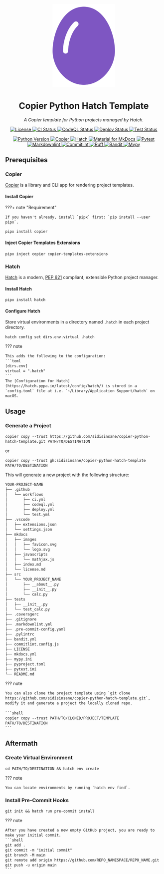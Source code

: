 <div align="center">
<a title="Home" href="https://github.com/sidisinsane/copier-python-hatch-template">
    <img alt="Project Logo" src="images/logo.svg" width="200">
</a>

<h1>Copier Python Hatch Template</h1>

<p><i>A Copier template for Python projects managed by Hatch.</i></p>

<p>
<a title="License" href="https://github.com/sidisinsane/copier-python-hatch-template/blob/main/LICENSE">
    <img alt="License" src="https://img.shields.io/github/license/sidisinsane/copier-python-hatch-template">
</a>
<a title="CI Status" href="https://github.com/sidisinsane/copier-python-hatch-template/blob/main/.github/workflows/ci.yml">
    <img alt="CI Status" src="https://img.shields.io/github/actions/workflow/status/sidisinsane/copier-python-hatch-template/ci.yml?logo=github&label=ci">
</a>
<a title="CodeQL Status" href="https://github.com/sidisinsane/copier-python-hatch-template/blob/main/.github/workflows/codeql.yml">
    <img alt="CodeQL Status" src="https://img.shields.io/github/actions/workflow/status/sidisinsane/copier-python-hatch-template/codeql.yml?logo=github&label=codeql">
</a>
<a title="Deploy Status" href="https://github.com/sidisinsane/copier-python-hatch-template/blob/main/.github/workflows/deploy.yml">
    <img alt="Deploy Status" src="https://img.shields.io/github/actions/workflow/status/sidisinsane/copier-python-hatch-template/deploy.yml?logo=github&label=deploy">
</a>
<a title="Test Status" href="https://github.com/sidisinsane/copier-python-hatch-template/blob/main/.github/workflows/test.yml">
    <img alt="Test Status" src="https://img.shields.io/github/actions/workflow/status/sidisinsane/copier-python-hatch-template/test.yml?logo=github&label=test">
</a>
</p>

<p>
<a title="Python Version" href="https://www.python.org/">
    <img alt="Python Version" src="https://img.shields.io/python/required-version-toml?tomlFilePath=https://raw.githubusercontent.com/sidisinsane/copier-python-hatch-template/main/pyproject.toml&logo=python&logoColor=white&label=Python">
</a>
<a title="Copier" href="https://copier.readthedocs.io/en/stable/">
    <img alt="Copier" src="https://img.shields.io/badge/Copier-4b5563">
</a>
<a title="Hatch" href="https://github.com/pypa/hatch">
    <img alt="Hatch" src="https://img.shields.io/badge/%F0%9F%A5%9A-Hatch-4051b5.svg">
</a>
<a title="Material for MkDocs" href="https://squidfunk.github.io/mkdocs-material/">
    <img alt="Material for MkDocs" src="https://img.shields.io/badge/Material_for_MkDocs-526CFE?logo=MaterialForMkDocs&logoColor=white">
</a>
<a title="Pytest" href="https://pytest.org/">
    <img alt="Pytest" src="https://img.shields.io/badge/Pytest-0a9edc?logo=pytest&amp;logoColor=white&labelColor=4b5563">
</a>
<a title="Markdownlint" href="https://github.com/DavidAnson/markdownlint">
    <img alt="Markdownlint" src="https://img.shields.io/badge/Markdownlint-000000?logo=markdown&amp;logoColor=white&labelColor=4b5563">
</a>
<a title="Commitlint" href="https://commitlint.js.org/">
    <img alt="Commitlint" src="https://img.shields.io/badge/Commitlint-3451b2?logo=commitlint&amp;logoColor=white&labelColor=4b5563">
</a>
<a title="Ruff" href="https://docs.astral.sh/ruff/">
    <img alt="Ruff" src="https://img.shields.io/endpoint?url=https://raw.githubusercontent.com/astral-sh/ruff/main/assets/badge/v2.json">
</a>
<a title="Bandit" href="https://github.com/PyCQA/bandit">
    <img alt="Bandit" src="https://img.shields.io/badge/Bandit-4b5563">
</a>
<a title="Mypy" href="https://mypy-lang.org/">
    <img alt="Mypy" src="https://img.shields.io/badge/Mypy-4b5563">
</a>
</p>
</div>

## Prerequisites

### Copier

[Copier](https://copier.readthedocs.io/en/stable/) is a library and CLI app for rendering project templates.

#### Install Copier

???+ note "Requirement"

    If you haven't already, install `pipx` first: `pip install --user pipx`.

```shell
pipx install copier
```

#### Inject Copier Templates Extensions

```shell
pipx inject copier copier-templates-extensions
```

### Hatch

[Hatch](https://hatch.pypa.io/latest/) is a modern, [PEP 621](https://peps.python.org/pep-0621/) compliant, extensible Python project manager.

#### Install Hatch

```shell
pipx install hatch
```

#### Configure Hatch

Store virtual environments in a directory named `.hatch` in each project directory.

```shell
hatch config set dirs.env.virtual .hatch
```

??? note

    This adds the following to the configuration:
    ```toml
    [dirs.env]
    virtual = ".hatch"
    ```
    The [Configuration for Hatch](https://hatch.pypa.io/latest/config/hatch/) is stored in a `config.toml` file at i.e. `~/Library/Application Support/hatch` on macOS.

## Usage

### Generate a Project

```shell
copier copy --trust https://github.com/sidisinsane/copier-python-hatch-template.git PATH/TO/DESTINATION
```

or

```shell
copier copy --trust gh:sidisinsane/copier-python-hatch-template PATH/TO/DESTINATION
```

This will generate a new project with the following structure:

```ascii
YOUR-PROJECT-NAME
├── .github
│   └── workflows
│       ├── ci.yml
│       ├── codeql.yml
│       ├── deploy.yml
│       └── test.yml
├── .vscode
│   ├── extensions.json
│   └── settings.json
├── mkdocs
│   ├── images
│   │   ├── favicon.svg
│   │   └── logo.svg
│   ├── javascripts
│   │   └── mathjax.js
│   ├── index.md
│   └── license.md
├── src
│   └── YOUR_PROJECT_NAME
│       ├── __about__.py
│       ├── __init__.py
│       └── calc.py
├── tests
│   ├── __init__.py
│   └── test_calc.py
├── .coveragerc
├── .gitignore
├── .markdownlint.yml
├── .pre-commit-config.yaml
├── .pylintrc
├── bandit.yml
├── commitlint.config.js
├── LICENSE
├── mkdocs.yml
├── mypy.ini
├── pyproject.toml
├── pytest.ini
└── README.md
```

??? note

    You can also clone the project template using `git clone https://github.com/sidisinsane/copier-python-hatch-template.git`, modify it and generate a project the locally cloned repo.

    ```shell
    copier copy --trust PATH/TO/CLONED/PROJECT/TEMPLATE PATH/TO/DESTINATION
    ```

## Aftermath

### Create Virtual Environment

```shell
cd PATH/TO/DESTINATION && hatch env create
```

??? note

    You can locate environments by running `hatch env find`.

### Install Pre-Commit Hooks

```shell
git init && hatch run pre-commit install
```

??? note

    After you have created a new empty GitHub project, you are ready to make your initial commit.
    ```shell
    git add .
    git commit -m "initial commit"
    git branch -M main
    git remote add origin https://github.com/REPO_NAMESPACE/REPO_NAME.git
    git push -u origin main
    ```

